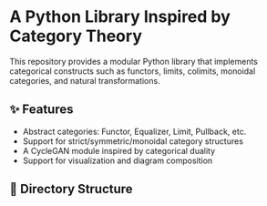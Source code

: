 # A Python Library Inspired by Category Theory

This repository provides a modular Python library that implements categorical constructs such as functors, limits, colimits, monoidal categories, and natural transformations.

## ✨ Features

- Abstract categories: Functor, Equalizer, Limit, Pullback, etc.
- Support for strict/symmetric/monoidal category structures
- A CycleGAN module inspired by categorical duality
- Support for visualization and diagram composition

## 📁 Directory Structure
